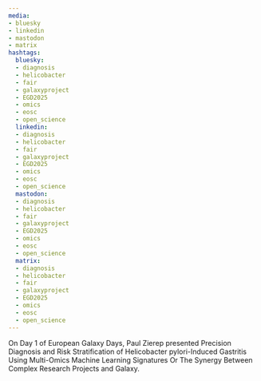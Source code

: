 ```yaml
---
media:
- bluesky
- linkedin
- mastodon
- matrix
hashtags:
  bluesky:
  - diagnosis
  - helicobacter
  - fair
  - galaxyproject
  - EGD2025
  - omics
  - eosc
  - open_science
  linkedin:
  - diagnosis
  - helicobacter
  - fair
  - galaxyproject
  - EGD2025
  - omics
  - eosc
  - open_science
  mastodon:
  - diagnosis
  - helicobacter
  - fair
  - galaxyproject
  - EGD2025
  - omics
  - eosc
  - open_science
  matrix:
  - diagnosis
  - helicobacter
  - fair
  - galaxyproject
  - EGD2025
  - omics
  - eosc
  - open_science
---
```


On Day 1 of European Galaxy Days, Paul Zierep presented Precision Diagnosis and Risk Stratification of Helicobacter pylori-Induced Gastritis Using Multi-Omics Machine Learning Signatures Or The Synergy Between Complex Research Projects and Galaxy.